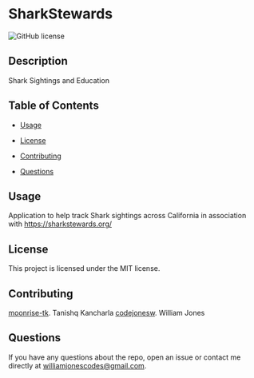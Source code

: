 # SharkStewards
![GitHub license](https://img.shields.io/badge/license-MIT-blue.svg)

## Description

Shark Sightings and Education

## Table of Contents 

* [Usage](#usage)

* [License](#license)

* [Contributing](#contributing)

* [Questions](#questions)

## Usage

Application to help track Shark sightings across California in association with https://sharkstewards.org/

## License

This project is licensed under the MIT license.
  
## Contributing

[moonrise-tk](https://github.com/moonrise-tk/). Tanishq Kancharla
[codejonesw](https://github.com/codejonesw/). William Jones

## Questions

If you have any questions about the repo, open an issue or contact me directly at williamjonescodes@gmail.com.

